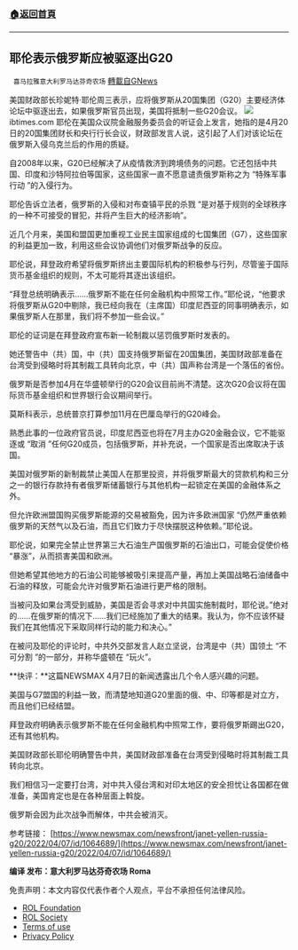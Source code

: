 ###  [:house:返回首頁](https://github.com/ourhimalayas/txt)
---


## 耶伦表示俄罗斯应被驱逐出G20
` 喜马拉雅意大利罗马达芬奇农场` [轉載自GNews](https://gnews.org/zh-hans/2305210/)

美国财政部长珍妮特·耶伦周三表示，应将俄罗斯从20国集团（G20）主要经济体论坛中驱逐出去，如果俄罗斯官员出现，美国将抵制一些G20会议。
![](https://assets.gnews.org/wp-content/uploads/2022/04/Y-1.jpg)ibtimes.com
耶伦在美国众议院金融服务委员会的听证会上发言，她指的是4月20日的20国集团财长和央行行长会议，财政部发言人说，这引起了人们对该论坛在俄罗斯入侵乌克兰后的作用的质疑。

自2008年以来，G20已经解决了从疫情救济到跨境债务的问题。它还包括中共国、印度和沙特阿拉伯等国家，这些国家一直不愿意谴责俄罗斯称之为 “特殊军事行动 ”的入侵行为。

耶伦告诉立法者，俄罗斯的入侵和对布查镇平民的杀戮 “是对基于规则的全球秩序的一种不可接受的冒犯，并将产生巨大的经济影响”。

近几个月来，美国和盟国更加重视工业民主国家组成的七国集团（G7），这些国家的利益更加一致，利用这些会议协调他们对俄罗斯战争的反应。

耶伦说，拜登政府希望将俄罗斯挤出主要国际机构的积极参与行列，尽管鉴于国际货币基金组织的规则，不太可能将其逐出该组织。

“拜登总统明确表示……俄罗斯不能在任何金融机构中照常工作。”耶伦说，“他要求将俄罗斯从G20中剔除，我已经向我在（主席国）印度尼西亚的同事明确表示，如果俄罗斯人在那里，我们将不参加一些会议。”

耶伦的证词是在拜登政府宣布新一轮制裁以惩罚俄罗斯时发表的。

她还警告中（共）国，中（共）国支持俄罗斯留在20国集团，美国财政部准备在台湾受到侵略时将其制裁工具转向北京，中（共）国声称台湾是一个落伍的省份。

俄罗斯是否参加4月在华盛顿举行的G20会议目前尚不清楚。这次G20会议将在国际货币基金组织和世界银行会议期间举行。

莫斯科表示，总统普京打算参加11月在巴厘岛举行的G20峰会。

熟悉此事的一位政府官员说，印度尼西亚也将在7月主办G20金融会议，它不能驱逐或 “取消 ”任何G20成员，包括俄罗斯，并补充说，一个国家是否出席取决于该国。

美国对俄罗斯的新制裁禁止美国人在那里投资，并将俄罗斯最大的贷款机构和三分之一的银行存款持有者俄罗斯储蓄银行与其他机构一起锁定在美国的金融体系之外。

但允许欧洲盟国购买俄罗斯能源的交易被豁免，因为许多欧洲国家 “仍然严重依赖俄罗斯的天然气以及石油，而且它们致力于尽快摆脱这种依赖。”耶伦说。

耶伦说，如果完全禁止世界第三大石油生产国俄罗斯的石油出口，可能会促使价格 “暴涨”，从而损害美国和欧洲。

但她希望其他地方的石油公司能够被吸引来提高产量，再加上美国战略石油储备中石油的释放，可能会允许对俄罗斯石油进行更严格的限制。

当被问及如果台湾受到威胁，美国是否会寻求对中共国实施制裁时，耶伦说。”绝对的……在俄罗斯的情况下……我们已经施加了重大的结果。我认为，你不应该怀疑我们在其他情况下采取同样行动的能力和决心。”

在被问及耶伦的评论时，中共外交部发言人赵立坚说，台湾是中（共）国领土 “不可分割 ”的一部分，并称华盛顿在 “玩火”。

**快评：**这篇NEWSMAX 4月7日的新闻透露出几个令人感兴趣的问题。

美国与G7盟国的利益一致，而清楚地知道G20里面的俄、中、印等都是对立方，而且他们已经结盟。

拜登政府明确表示俄罗斯不能在任何金融机构中照常工作，要将俄罗斯踢出G20，还有其他机构。

美国财政部长耶伦明确警告中共，美国财政部准备在台湾受到侵略时将其制裁工具转向北京。

我们相信习一定要打台湾，对中共入侵台湾和对印太地区的安全担忧让各国都在做准备，美国肯定也是在各种层面上斡旋。

俄罗斯会因为此次战争而解体，中共会被消灭。

参考链接：
[https://www.newsmax.com/newsfront/janet-yellen-russia-g20/2022/04/07/id/1064689/](https://www.newsmax.com/newsfront/janet-yellen-russia-g20/2022/04/07/id/1064689/)

**编译 发布：意大利罗马达芬奇农场 Roma**

 

免责声明：本文内容仅代表作者个人观点，平台不承担任何法律风险。

- [ROL Foundation](https://rolfoundation.org/)
- [ROL Society](https://rolsociety.org/)
- [Terms of use](https://gnews.org/terms-of-use-3/)
- [Privacy Policy](https://gnews.org/privacy-policy/)
